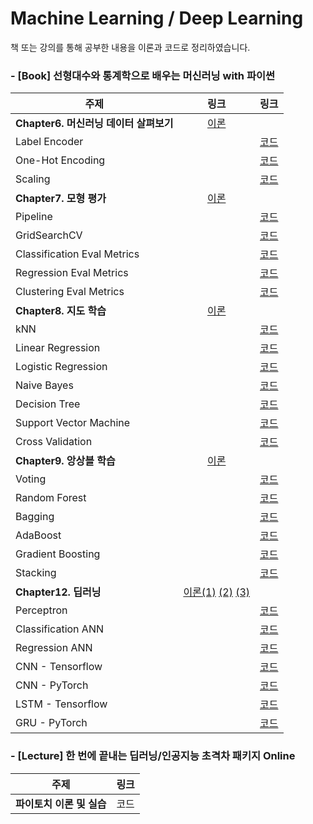 # Machine Learning / Deep Learning

책 또는 강의를 통해 공부한 내용을 이론과 코드로 정리하였습니다.





### - [Book] 선형대수와 통계학으로 배우는 머신러닝 with 파이썬  
| 주제 | 링크 | 링크 |
|----|:----:|:----:|
| **Chapter6. 머신러닝 데이터 살펴보기** | [이론](https://mmminji.github.io/machinelearning/preprocessing/missingvalue/labelencoder/scaling/2021/05/10/%EC%84%A0%ED%86%B5%EB%A8%B86%EC%9E%A5.html) |  |
| Label Encoder | | [코드](https://github.com/mmminji/ML-DL-STUDY/blob/master/%EC%84%A0%ED%98%95%EB%8C%80%EC%88%98%EC%99%80%20%ED%86%B5%EA%B3%84%ED%95%99%EC%9C%BC%EB%A1%9C%20%EB%B0%B0%EC%9A%B0%EB%8A%94%20%EB%A8%B8%EC%8B%A0%EB%9F%AC%EB%8B%9D%20with%20%ED%8C%8C%EC%9D%B4%EC%8D%AC/6.2.2.LabelEncoder.py) |
| One-Hot Encoding | | [코드](https://github.com/mmminji/ML-DL-STUDY/blob/master/%EC%84%A0%ED%98%95%EB%8C%80%EC%88%98%EC%99%80%20%ED%86%B5%EA%B3%84%ED%95%99%EC%9C%BC%EB%A1%9C%20%EB%B0%B0%EC%9A%B0%EB%8A%94%20%EB%A8%B8%EC%8B%A0%EB%9F%AC%EB%8B%9D%20with%20%ED%8C%8C%EC%9D%B4%EC%8D%AC/6.2.3.OneHotEncoding.py) |
| Scaling | | [코드](https://github.com/mmminji/ML-DL-STUDY/blob/master/%EC%84%A0%ED%98%95%EB%8C%80%EC%88%98%EC%99%80%20%ED%86%B5%EA%B3%84%ED%95%99%EC%9C%BC%EB%A1%9C%20%EB%B0%B0%EC%9A%B0%EB%8A%94%20%EB%A8%B8%EC%8B%A0%EB%9F%AC%EB%8B%9D%20with%20%ED%8C%8C%EC%9D%B4%EC%8D%AC/6.2.4.Scaling.py) |
| **Chapter7. 모형 평가** | [이론](https://mmminji.github.io/machinelearning/fitting/crossvalidation/pipeline/gridsearch/loss/evalmetrics/2021/05/11/%EC%84%A0%ED%86%B5%EB%A8%B87%EC%9E%A5.html) | |
| Pipeline | | [코드](https://github.com/mmminji/ML-DL-STUDY/blob/master/%EC%84%A0%ED%98%95%EB%8C%80%EC%88%98%EC%99%80%20%ED%86%B5%EA%B3%84%ED%95%99%EC%9C%BC%EB%A1%9C%20%EB%B0%B0%EC%9A%B0%EB%8A%94%20%EB%A8%B8%EC%8B%A0%EB%9F%AC%EB%8B%9D%20with%20%ED%8C%8C%EC%9D%B4%EC%8D%AC/7.3.Pipeline.py) |
| GridSearchCV | | [코드](https://github.com/mmminji/ML-DL-STUDY/blob/master/%EC%84%A0%ED%98%95%EB%8C%80%EC%88%98%EC%99%80%20%ED%86%B5%EA%B3%84%ED%95%99%EC%9C%BC%EB%A1%9C%20%EB%B0%B0%EC%9A%B0%EB%8A%94%20%EB%A8%B8%EC%8B%A0%EB%9F%AC%EB%8B%9D%20with%20%ED%8C%8C%EC%9D%B4%EC%8D%AC/7.4.GridSearchCV.py) |
| Classification Eval Metrics | | [코드](https://github.com/mmminji/ML-DL-STUDY/blob/master/%EC%84%A0%ED%98%95%EB%8C%80%EC%88%98%EC%99%80%20%ED%86%B5%EA%B3%84%ED%95%99%EC%9C%BC%EB%A1%9C%20%EB%B0%B0%EC%9A%B0%EB%8A%94%20%EB%A8%B8%EC%8B%A0%EB%9F%AC%EB%8B%9D%20with%20%ED%8C%8C%EC%9D%B4%EC%8D%AC/7.6.2.ClassificationEval.py) |
| Regression Eval Metrics | | [코드](https://github.com/mmminji/ML-DL-STUDY/blob/master/%EC%84%A0%ED%98%95%EB%8C%80%EC%88%98%EC%99%80%20%ED%86%B5%EA%B3%84%ED%95%99%EC%9C%BC%EB%A1%9C%20%EB%B0%B0%EC%9A%B0%EB%8A%94%20%EB%A8%B8%EC%8B%A0%EB%9F%AC%EB%8B%9D%20with%20%ED%8C%8C%EC%9D%B4%EC%8D%AC/7.6.3.RegressionEval.py) |
| Clustering Eval Metrics | | [코드](https://github.com/mmminji/ML-DL-STUDY/blob/master/%EC%84%A0%ED%98%95%EB%8C%80%EC%88%98%EC%99%80%20%ED%86%B5%EA%B3%84%ED%95%99%EC%9C%BC%EB%A1%9C%20%EB%B0%B0%EC%9A%B0%EB%8A%94%20%EB%A8%B8%EC%8B%A0%EB%9F%AC%EB%8B%9D%20with%20%ED%8C%8C%EC%9D%B4%EC%8D%AC/7.6.4.ClusteringEval.py) |
| **Chapter8. 지도 학습** | [이론](https://mmminji.github.io/knn/linearregression/logisticregression/naivebayes/decisiontree/supportvectormachine/2021/06/14/%EC%84%A0%ED%86%B5%EB%A8%B88%EC%9E%A5.html) | |
| kNN | | [코드](https://github.com/mmminji/ML-DL-STUDY/blob/master/%EC%84%A0%ED%98%95%EB%8C%80%EC%88%98%EC%99%80%20%ED%86%B5%EA%B3%84%ED%95%99%EC%9C%BC%EB%A1%9C%20%EB%B0%B0%EC%9A%B0%EB%8A%94%20%EB%A8%B8%EC%8B%A0%EB%9F%AC%EB%8B%9D%20with%20%ED%8C%8C%EC%9D%B4%EC%8D%AC/8.3.kNN.py) |
| Linear Regression | | [코드](https://github.com/mmminji/ML-DL-STUDY/blob/master/%EC%84%A0%ED%98%95%EB%8C%80%EC%88%98%EC%99%80%20%ED%86%B5%EA%B3%84%ED%95%99%EC%9C%BC%EB%A1%9C%20%EB%B0%B0%EC%9A%B0%EB%8A%94%20%EB%A8%B8%EC%8B%A0%EB%9F%AC%EB%8B%9D%20with%20%ED%8C%8C%EC%9D%B4%EC%8D%AC/8.4.LinearRegression.py) |
| Logistic Regression | | [코드](https://github.com/mmminji/ML-DL-STUDY/blob/master/%EC%84%A0%ED%98%95%EB%8C%80%EC%88%98%EC%99%80%20%ED%86%B5%EA%B3%84%ED%95%99%EC%9C%BC%EB%A1%9C%20%EB%B0%B0%EC%9A%B0%EB%8A%94%20%EB%A8%B8%EC%8B%A0%EB%9F%AC%EB%8B%9D%20with%20%ED%8C%8C%EC%9D%B4%EC%8D%AC/8.5.LogisticRegression.py) |
| Naive Bayes | | [코드](https://github.com/mmminji/ML-DL-STUDY/blob/master/%EC%84%A0%ED%98%95%EB%8C%80%EC%88%98%EC%99%80%20%ED%86%B5%EA%B3%84%ED%95%99%EC%9C%BC%EB%A1%9C%20%EB%B0%B0%EC%9A%B0%EB%8A%94%20%EB%A8%B8%EC%8B%A0%EB%9F%AC%EB%8B%9D%20with%20%ED%8C%8C%EC%9D%B4%EC%8D%AC/8.6.NaiveBayes.py) |
| Decision Tree | | [코드](https://github.com/mmminji/ML-DL-STUDY/blob/master/%EC%84%A0%ED%98%95%EB%8C%80%EC%88%98%EC%99%80%20%ED%86%B5%EA%B3%84%ED%95%99%EC%9C%BC%EB%A1%9C%20%EB%B0%B0%EC%9A%B0%EB%8A%94%20%EB%A8%B8%EC%8B%A0%EB%9F%AC%EB%8B%9D%20with%20%ED%8C%8C%EC%9D%B4%EC%8D%AC/8.7.DecisionTree.py) |
| Support Vector Machine | | [코드](https://github.com/mmminji/ML-DL-STUDY/blob/master/%EC%84%A0%ED%98%95%EB%8C%80%EC%88%98%EC%99%80%20%ED%86%B5%EA%B3%84%ED%95%99%EC%9C%BC%EB%A1%9C%20%EB%B0%B0%EC%9A%B0%EB%8A%94%20%EB%A8%B8%EC%8B%A0%EB%9F%AC%EB%8B%9D%20with%20%ED%8C%8C%EC%9D%B4%EC%8D%AC/8.8.SupportVectorMachine.py) |
| Cross Validation | | [코드](https://github.com/mmminji/ML-DL-STUDY/blob/master/%EC%84%A0%ED%98%95%EB%8C%80%EC%88%98%EC%99%80%20%ED%86%B5%EA%B3%84%ED%95%99%EC%9C%BC%EB%A1%9C%20%EB%B0%B0%EC%9A%B0%EB%8A%94%20%EB%A8%B8%EC%8B%A0%EB%9F%AC%EB%8B%9D%20with%20%ED%8C%8C%EC%9D%B4%EC%8D%AC/8.9.CrossValidation.py) |
| **Chapter9. 앙상블 학습** | [이론](https://mmminji.github.io/ensemble/voting/bagging/boosting/stacking/2021/06/21/%EC%84%A0%ED%86%B5%EB%A8%B89%EC%9E%A5.html) | |
| Voting | | [코드](https://github.com/mmminji/ML-DL-STUDY/blob/master/%EC%84%A0%ED%98%95%EB%8C%80%EC%88%98%EC%99%80%20%ED%86%B5%EA%B3%84%ED%95%99%EC%9C%BC%EB%A1%9C%20%EB%B0%B0%EC%9A%B0%EB%8A%94%20%EB%A8%B8%EC%8B%A0%EB%9F%AC%EB%8B%9D%20with%20%ED%8C%8C%EC%9D%B4%EC%8D%AC/9.2.Voting.py) | 
| Random Forest | | [코드](https://github.com/mmminji/ML-DL-STUDY/blob/master/%EC%84%A0%ED%98%95%EB%8C%80%EC%88%98%EC%99%80%20%ED%86%B5%EA%B3%84%ED%95%99%EC%9C%BC%EB%A1%9C%20%EB%B0%B0%EC%9A%B0%EB%8A%94%20%EB%A8%B8%EC%8B%A0%EB%9F%AC%EB%8B%9D%20with%20%ED%8C%8C%EC%9D%B4%EC%8D%AC/9.3.3.RandomForest.py) |
| Bagging | | [코드](https://github.com/mmminji/ML-DL-STUDY/blob/master/%EC%84%A0%ED%98%95%EB%8C%80%EC%88%98%EC%99%80%20%ED%86%B5%EA%B3%84%ED%95%99%EC%9C%BC%EB%A1%9C%20%EB%B0%B0%EC%9A%B0%EB%8A%94%20%EB%A8%B8%EC%8B%A0%EB%9F%AC%EB%8B%9D%20with%20%ED%8C%8C%EC%9D%B4%EC%8D%AC/9.3.4.Bagging.py) |
| AdaBoost | | [코드](https://github.com/mmminji/ML-DL-STUDY/blob/master/%EC%84%A0%ED%98%95%EB%8C%80%EC%88%98%EC%99%80%20%ED%86%B5%EA%B3%84%ED%95%99%EC%9C%BC%EB%A1%9C%20%EB%B0%B0%EC%9A%B0%EB%8A%94%20%EB%A8%B8%EC%8B%A0%EB%9F%AC%EB%8B%9D%20with%20%ED%8C%8C%EC%9D%B4%EC%8D%AC/9.4.2.AdaBoost.py) |
| Gradient Boosting | | [코드](https://github.com/mmminji/ML-DL-STUDY/blob/master/%EC%84%A0%ED%98%95%EB%8C%80%EC%88%98%EC%99%80%20%ED%86%B5%EA%B3%84%ED%95%99%EC%9C%BC%EB%A1%9C%20%EB%B0%B0%EC%9A%B0%EB%8A%94%20%EB%A8%B8%EC%8B%A0%EB%9F%AC%EB%8B%9D%20with%20%ED%8C%8C%EC%9D%B4%EC%8D%AC/9.4.5.GradientBoosting.py) |
| Stacking | | [코드](https://github.com/mmminji/ML-DL-STUDY/blob/master/%EC%84%A0%ED%98%95%EB%8C%80%EC%88%98%EC%99%80%20%ED%86%B5%EA%B3%84%ED%95%99%EC%9C%BC%EB%A1%9C%20%EB%B0%B0%EC%9A%B0%EB%8A%94%20%EB%A8%B8%EC%8B%A0%EB%9F%AC%EB%8B%9D%20with%20%ED%8C%8C%EC%9D%B4%EC%8D%AC/9.5.Stacking.py) |
| **Chapter12. 딥러닝** | [이론(1)](https://mmminji.github.io/ann/perceptron/backpropagation/activationfunction/batchnormalization/dropout/2021/06/22/%EC%84%A0%ED%86%B5%EB%A8%B812%EC%9E%A5.html)   [(2)](https://mmminji.github.io/cnn/kernel/padding/stride/pooling/channel/2021/06/24/%EC%84%A0%ED%86%B5%EB%A8%B812%EC%9E%A5(2).html)   [(3)](https://mmminji.github.io/rnn/lstm/gru/2021/06/28/%EC%84%A0%ED%86%B5%EB%A8%B812%EC%9E%A5(3).html) | |
| Perceptron | | [코드](https://github.com/mmminji/ML-DL-STUDY/blob/master/%EC%84%A0%ED%98%95%EB%8C%80%EC%88%98%EC%99%80%20%ED%86%B5%EA%B3%84%ED%95%99%EC%9C%BC%EB%A1%9C%20%EB%B0%B0%EC%9A%B0%EB%8A%94%20%EB%A8%B8%EC%8B%A0%EB%9F%AC%EB%8B%9D%20with%20%ED%8C%8C%EC%9D%B4%EC%8D%AC/12.2.Perceptron.py) |
| Classification ANN | | [코드](https://github.com/mmminji/ML-DL-STUDY/blob/master/%EC%84%A0%ED%98%95%EB%8C%80%EC%88%98%EC%99%80%20%ED%86%B5%EA%B3%84%ED%95%99%EC%9C%BC%EB%A1%9C%20%EB%B0%B0%EC%9A%B0%EB%8A%94%20%EB%A8%B8%EC%8B%A0%EB%9F%AC%EB%8B%9D%20with%20%ED%8C%8C%EC%9D%B4%EC%8D%AC/12.3.7.ClassificationANN.py) |
| Regression ANN | | [코드](https://github.com/mmminji/ML-DL-STUDY/blob/master/%EC%84%A0%ED%98%95%EB%8C%80%EC%88%98%EC%99%80%20%ED%86%B5%EA%B3%84%ED%95%99%EC%9C%BC%EB%A1%9C%20%EB%B0%B0%EC%9A%B0%EB%8A%94%20%EB%A8%B8%EC%8B%A0%EB%9F%AC%EB%8B%9D%20with%20%ED%8C%8C%EC%9D%B4%EC%8D%AC/12.3.8.RegressionANN.py) |
| CNN - Tensorflow | | [코드](https://github.com/mmminji/ML-DL-STUDY/blob/master/%EC%84%A0%ED%98%95%EB%8C%80%EC%88%98%EC%99%80%20%ED%86%B5%EA%B3%84%ED%95%99%EC%9C%BC%EB%A1%9C%20%EB%B0%B0%EC%9A%B0%EB%8A%94%20%EB%A8%B8%EC%8B%A0%EB%9F%AC%EB%8B%9D%20with%20%ED%8C%8C%EC%9D%B4%EC%8D%AC/12.4.TensorFlowCNN.py) |
| CNN - PyTorch | | [코드](https://github.com/mmminji/ML-DL-STUDY/blob/master/%EC%84%A0%ED%98%95%EB%8C%80%EC%88%98%EC%99%80%20%ED%86%B5%EA%B3%84%ED%95%99%EC%9C%BC%EB%A1%9C%20%EB%B0%B0%EC%9A%B0%EB%8A%94%20%EB%A8%B8%EC%8B%A0%EB%9F%AC%EB%8B%9D%20with%20%ED%8C%8C%EC%9D%B4%EC%8D%AC/12.4.PyTorchCNN.py) |
| LSTM - Tensorflow | | [코드](https://github.com/mmminji/ML-DL-STUDY/blob/master/%EC%84%A0%ED%98%95%EB%8C%80%EC%88%98%EC%99%80%20%ED%86%B5%EA%B3%84%ED%95%99%EC%9C%BC%EB%A1%9C%20%EB%B0%B0%EC%9A%B0%EB%8A%94%20%EB%A8%B8%EC%8B%A0%EB%9F%AC%EB%8B%9D%20with%20%ED%8C%8C%EC%9D%B4%EC%8D%AC/12.5.TensorFlowLSTM.py) |
| GRU - PyTorch | | [코드](https://github.com/mmminji/ML-DL-STUDY/blob/master/%EC%84%A0%ED%98%95%EB%8C%80%EC%88%98%EC%99%80%20%ED%86%B5%EA%B3%84%ED%95%99%EC%9C%BC%EB%A1%9C%20%EB%B0%B0%EC%9A%B0%EB%8A%94%20%EB%A8%B8%EC%8B%A0%EB%9F%AC%EB%8B%9D%20with%20%ED%8C%8C%EC%9D%B4%EC%8D%AC/12.5.PyTorchGRU.py) |


### - [Lecture] 한 번에 끝내는 딥러닝/인공지능 초격차 패키지 Online  
| 주제 | 링크 |
|----|:----:|
| **파이토치 이론 및 실습** | 코드 |
